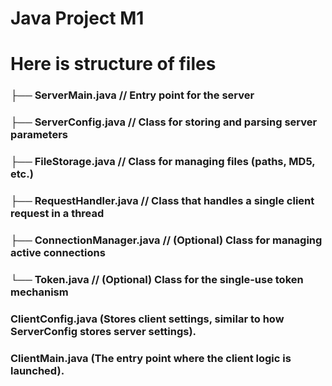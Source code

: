 # Java Project M1
# Here is structure of files

###          ├── ServerMain.java        // Entry point for the server
###         ├── ServerConfig.java      // Class for storing and parsing server parameters
###        ├── FileStorage.java       // Class for managing files (paths, MD5, etc.)
###       ├── RequestHandler.java    // Class that handles a single client request in a thread
###      ├── ConnectionManager.java // (Optional) Class for managing active connections
###     └── Token.java             // (Optional) Class for the single-use token mechanism

### ClientConfig.java (Stores client settings, similar to how ServerConfig stores server settings).
### ClientMain.java (The entry point where the client logic is launched).
